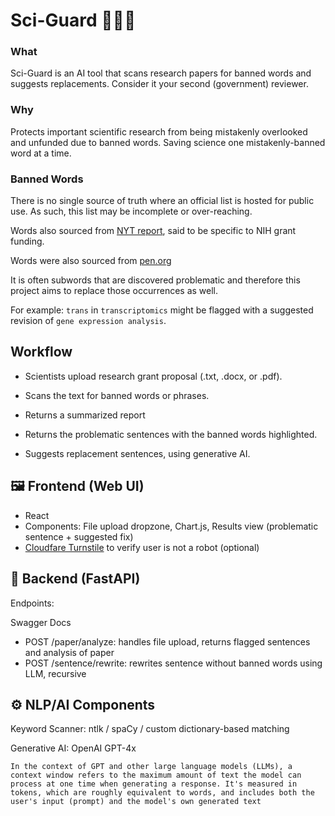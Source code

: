 # Sci-Guard 🔬🚨📝

### What 
Sci-Guard is an AI tool that scans research papers for banned words and suggests replacements. Consider it your second (government) reviewer.

### Why 
Protects important scientific research from being mistakenly overlooked and unfunded due to banned words. Saving science one mistakenly-banned word at a time.

### Banned Words

There is no single source of truth where an official list is hosted for public use. As such, this list may be incomplete or over-reaching.

Words also sourced from [NYT report](https://www.forbes.com/sites/brucelee/2025/03/15/these-197-terms-may-trigger-reviews-of-your-nih-nsf-grant-proposals/), said to be specific to NIH grant funding. 

Words were also sourced from [pen.org](https://pen.org/banned-words-list/)

It is often subwords that are discovered problematic and therefore this project aims to replace those occurrences as well.

For example: `trans` in `transcriptomics` might be flagged with a suggested revision of `gene expression analysis`. 

## Workflow 

- Scientists upload research grant proposal (.txt, .docx, or .pdf).

- Scans the text for banned words or phrases.

- Returns a summarized report

- Returns the problematic sentences with the banned words highlighted.

- Suggests replacement sentences, using generative AI.


## 🖼️ Frontend (Web UI)

- React
- Components: File upload dropzone, Chart.js, Results view (problematic sentence + suggested fix)
- [Cloudfare Turnstile](https://www.cloudflare.com/application-services/products/turnstile/) to verify user is not a robot (optional)


## 🧠 Backend (FastAPI)
Endpoints:

Swagger Docs

- POST  /paper/analyze: handles file upload, returns flagged sentences and analysis of paper
- POST /sentence/rewrite: rewrites sentence without banned words using LLM, recursive


## ⚙️ NLP/AI Components
Keyword Scanner: ntlk / spaCy / custom dictionary-based matching

Generative AI: OpenAI GPT-4x



```
In the context of GPT and other large language models (LLMs), a context window refers to the maximum amount of text the model can process at one time when generating a response. It's measured in tokens, which are roughly equivalent to words, and includes both the user's input (prompt) and the model's own generated text

```

